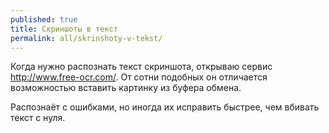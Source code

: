 ```yaml
---
published: true
title: Скриншоты в текст
permalink: all/skrinshoty-v-tekst/
---
```


Когда нужно распознать текст скриншота, открываю сервис http://www.free-ocr.com/. От сотни подобных он отличается возможностью вставить картинку из буфера обмена.

Распознаёт с ошибками, но иногда их исправить быстрее, чем вбивать текст с нуля.
